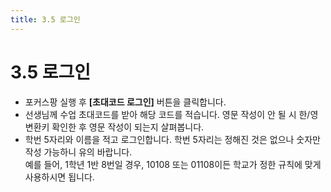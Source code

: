 ```yaml
---
title: 3.5 로그인
---
```

# 3.5 로그인

* 포커스팡 실행 후 **\[초대코드 로그인]** 버튼을 클릭합니다.
* 선생님께 수업 초대코드를 받아 해당 코드를 적습니다. 
  영문 작성이 안 될 시 한/영 변환키 확인한 후 영문 작성이 되는지 살펴봅니다. 
* 학번 5자리와 이름을 적고 로그인합니다. 
  학번 5자리는 정해진 것은 없으나 숫자만 작성 가능하니 유의 바랍니다. \
  예를 들어, 1학년 1반 8번일 경우, 10108 또는 01108이든 학교가 정한 규칙에 맞게 사용하시면 됩니다.

